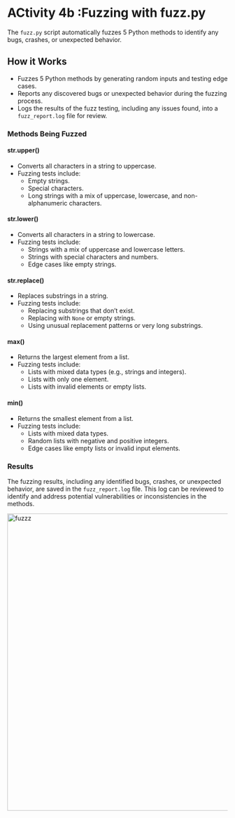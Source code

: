 # ACtivity 4b :Fuzzing with fuzz.py
The `fuzz.py` script automatically fuzzes 5 Python methods to identify any bugs, crashes, or unexpected behavior.

## How it Works
- Fuzzes 5 Python methods by generating random inputs and testing edge cases.
- Reports any discovered bugs or unexpected behavior during the fuzzing process.
- Logs the results of the fuzz testing, including any issues found, into a `fuzz_report.log` file for review.

### Methods Being Fuzzed

#### str.upper()
- Converts all characters in a string to uppercase.
- Fuzzing tests include:
  - Empty strings.
  - Special characters.
  - Long strings with a mix of uppercase, lowercase, and non-alphanumeric characters.

#### str.lower()
- Converts all characters in a string to lowercase.
- Fuzzing tests include:
  - Strings with a mix of uppercase and lowercase letters.
  - Strings with special characters and numbers.
  - Edge cases like empty strings.

#### str.replace()
- Replaces substrings in a string.
- Fuzzing tests include:
  - Replacing substrings that don’t exist.
  - Replacing with `None` or empty strings.
  - Using unusual replacement patterns or very long substrings.

#### max()
- Returns the largest element from a list.
- Fuzzing tests include:
  - Lists with mixed data types (e.g., strings and integers).
  - Lists with only one element.
  - Lists with invalid elements or empty lists.

#### min()
- Returns the smallest element from a list.
- Fuzzing tests include:
  - Lists with mixed data types.
  - Random lists with negative and positive integers.
  - Edge cases like empty lists or invalid input elements.

### Results
The fuzzing results, including any identified bugs, crashes, or unexpected behavior, are saved in the `fuzz_report.log` file.
This log can be reviewed to identify and address potential vulnerabilities or inconsistencies in the methods.

<img width="680" alt="fuzzz" src="https://github.com/user-attachments/assets/ceb72ddb-6a5c-4223-a7b6-61e7de60e1c0">

